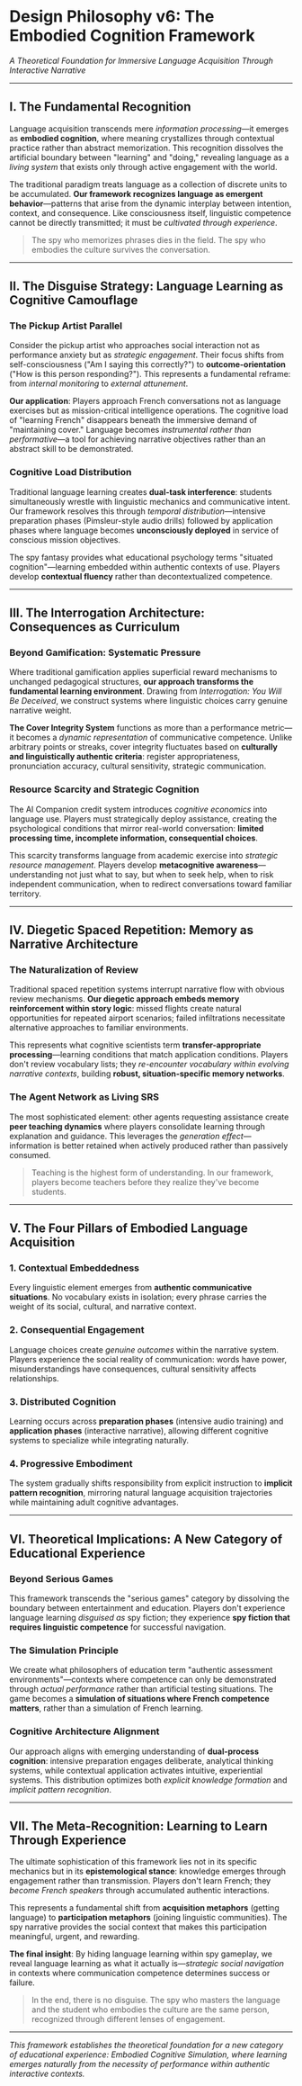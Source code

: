 # Design Philosophy v6: The Embodied Cognition Framework

*A Theoretical Foundation for Immersive Language Acquisition Through Interactive Narrative*

---

## I. The Fundamental Recognition

Language acquisition transcends mere *information processing*—it emerges as **embodied cognition**, where meaning crystallizes through contextual practice rather than abstract memorization. This recognition dissolves the artificial boundary between "learning" and "doing," revealing language as a *living system* that exists only through active engagement with the world.

The traditional paradigm treats language as a collection of discrete units to be accumulated. **Our framework recognizes language as emergent behavior**—patterns that arise from the dynamic interplay between intention, context, and consequence. Like consciousness itself, linguistic competence cannot be directly transmitted; it must be *cultivated through experience*.

> The spy who memorizes phrases dies in the field. The spy who embodies the culture survives the conversation.

---

## II. The Disguise Strategy: Language Learning as Cognitive Camouflage

### The Pickup Artist Parallel

Consider the pickup artist who approaches social interaction not as performance anxiety but as *strategic engagement*. Their focus shifts from self-consciousness ("Am I saying this correctly?") to **outcome-orientation** ("How is this person responding?"). This represents a fundamental reframe: from *internal monitoring* to *external attunement*.

**Our application**: Players approach French conversations not as language exercises but as mission-critical intelligence operations. The cognitive load of "learning French" disappears beneath the immersive demand of "maintaining cover." Language becomes *instrumental rather than performative*—a tool for achieving narrative objectives rather than an abstract skill to be demonstrated.

### Cognitive Load Distribution

Traditional language learning creates **dual-task interference**: students simultaneously wrestle with linguistic mechanics and communicative intent. Our framework resolves this through *temporal distribution*—intensive preparation phases (Pimsleur-style audio drills) followed by application phases where language becomes **unconsciously deployed** in service of conscious mission objectives.

The spy fantasy provides what educational psychology terms "situated cognition"—learning embedded within authentic contexts of use. Players develop **contextual fluency** rather than decontextualized competence.

---

## III. The Interrogation Architecture: Consequences as Curriculum

### Beyond Gamification: Systematic Pressure

Where traditional gamification applies superficial reward mechanisms to unchanged pedagogical structures, **our approach transforms the fundamental learning environment**. Drawing from *Interrogation: You Will Be Deceived*, we construct systems where linguistic choices carry genuine narrative weight.

**The Cover Integrity System** functions as more than a performance metric—it becomes a *dynamic representation* of communicative competence. Unlike arbitrary points or streaks, cover integrity fluctuates based on **culturally and linguistically authentic criteria**: register appropriateness, pronunciation accuracy, cultural sensitivity, strategic communication.

### Resource Scarcity and Strategic Cognition

The AI Companion credit system introduces *cognitive economics* into language use. Players must strategically deploy assistance, creating the psychological conditions that mirror real-world conversation: **limited processing time, incomplete information, consequential choices**.

This scarcity transforms language from academic exercise into *strategic resource management*. Players develop **metacognitive awareness**—understanding not just what to say, but when to seek help, when to risk independent communication, when to redirect conversations toward familiar territory.

---

## IV. Diegetic Spaced Repetition: Memory as Narrative Architecture

### The Naturalization of Review

Traditional spaced repetition systems interrupt narrative flow with obvious review mechanisms. **Our diegetic approach embeds memory reinforcement within story logic**: missed flights create natural opportunities for repeated airport scenarios; failed infiltrations necessitate alternative approaches to familiar environments.

This represents what cognitive scientists term **transfer-appropriate processing**—learning conditions that match application conditions. Players don't review vocabulary lists; they *re-encounter vocabulary within evolving narrative contexts*, building **robust, situation-specific memory networks**.

### The Agent Network as Living SRS

The most sophisticated element: other agents requesting assistance create **peer teaching dynamics** where players consolidate learning through explanation and guidance. This leverages the *generation effect*—information is better retained when actively produced rather than passively consumed.

> Teaching is the highest form of understanding. In our framework, players become teachers before they realize they've become students.

---

## V. The Four Pillars of Embodied Language Acquisition

### 1. Contextual Embeddedness

Every linguistic element emerges from **authentic communicative situations**. No vocabulary exists in isolation; every phrase carries the weight of its social, cultural, and narrative context.

### 2. Consequential Engagement  

Language choices create *genuine outcomes* within the narrative system. Players experience the social reality of communication: words have power, misunderstandings have consequences, cultural sensitivity affects relationships.

### 3. Distributed Cognition

Learning occurs across **preparation phases** (intensive audio training) and **application phases** (interactive narrative), allowing different cognitive systems to specialize while integrating naturally.

### 4. Progressive Embodiment

The system gradually shifts responsibility from explicit instruction to **implicit pattern recognition**, mirroring natural language acquisition trajectories while maintaining adult cognitive advantages.

---

## VI. Theoretical Implications: A New Category of Educational Experience

### Beyond Serious Games

This framework transcends the "serious games" category by dissolving the boundary between entertainment and education. Players don't experience language learning *disguised as* spy fiction; they experience **spy fiction that requires linguistic competence** for successful navigation.

### The Simulation Principle

We create what philosophers of education term "authentic assessment environments"—contexts where competence can only be demonstrated through *actual performance* rather than artificial testing situations. The game becomes a **simulation of situations where French competence matters**, rather than a simulation of French learning.

### Cognitive Architecture Alignment

Our approach aligns with emerging understanding of **dual-process cognition**: intensive preparation engages deliberate, analytical thinking systems, while contextual application activates intuitive, experiential systems. This distribution optimizes both *explicit knowledge formation* and *implicit pattern recognition*.

---

## VII. The Meta-Recognition: Learning to Learn Through Experience

The ultimate sophistication of this framework lies not in its specific mechanics but in its **epistemological stance**: knowledge emerges through engagement rather than transmission. Players don't learn French; they *become French speakers* through accumulated authentic interactions.

This represents a fundamental shift from **acquisition metaphors** (getting language) to **participation metaphors** (joining linguistic communities). The spy narrative provides the social context that makes this participation meaningful, urgent, and rewarding.

**The final insight**: By hiding language learning within spy gameplay, we reveal language learning as what it actually is—*strategic social navigation* in contexts where communication competence determines success or failure.

> In the end, there is no disguise. The spy who masters the language and the student who embodies the culture are the same person, recognized through different lenses of engagement.

---

*This framework establishes the theoretical foundation for a new category of educational experience: Embodied Cognitive Simulation, where learning emerges naturally from the necessity of performance within authentic interactive contexts.*
